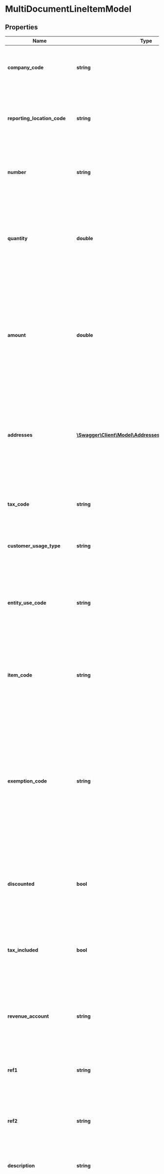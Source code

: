 # MultiDocumentLineItemModel

## Properties
Name | Type | Description | Notes
------------ | ------------- | ------------- | -------------
**company_code** | **string** | Specify the code of the company for this line of transaction.                If you leave this value null, the &#x60;companyCode&#x60; at the root level will be used instead. | [optional] 
**reporting_location_code** | **string** | Sets the sale location code (Outlet ID) for reporting this document to the tax authority.                If you leave this value &#x60;null&#x60;, the &#x60;reportingLocationCode&#x60; at the root level will be used instead. | [optional] 
**number** | **string** | The line number of this line within the document.  This can be any text that is useful to you, such as numeric line numbers, alphabetic line numbers, or other text. | [optional] 
**quantity** | **double** | Quantity of items in this line.  This quantity value should always be a positive value representing the quantity of product that changed hands, even when handling returns or refunds.                If not provided, or if set to zero, the quantity value is assumed to be one (1). | [optional] 
**amount** | **double** | Total amount for this line.  The amount represents the net currency value that changed hands from the customer (represented by the &#x60;customerCode&#x60; field) to the company (represented by the &#x60;companyCode&#x60;) field.                For sale transactions, this value must be positive.  It indicates the amount of money paid by the customer to the company.                For refund or return transactions, this value must be negative. | 
**addresses** | [**\Swagger\Client\Model\AddressesModel**](AddressesModel.md) | The addresses to use for this transaction line.                If you set this value to &#x60;null&#x60;, or if you omit this element from your API call, then instead the transaction  will use the &#x60;addresses&#x60; from the document level.                If you specify any other value besides &#x60;null&#x60;, only addresses specified for this line will be used for this line. | [optional] 
**tax_code** | **string** | Tax Code - System or Custom Tax Code.                You can use your own tax code mapping or standard Avalara tax codes.  For a full list of tax codes, see &#x60;ListTaxCodes&#x60;. | [optional] 
**customer_usage_type** | **string** | DEPRECATED - Date: 10/16/2017, Version: 17.11, Message: Please use &#x60;entityUseCode&#x60; instead. | [optional] 
**entity_use_code** | **string** | Entity Use Code - The client application customer or usage type.  This field allows you to designate a type of usage that  may make this transaction considered exempt by reason of exempt usage.                For a list of entity use codes, see the Definitions API &#x60;ListEntityUseCodes&#x60;. | [optional] 
**item_code** | **string** | Item Code (SKU).  If you provide an &#x60;itemCode&#x60; field, the AvaTax API will look up the item you created with the &#x60;CreateItems&#x60; API call  and use all the information available about that item for this transaction. | [optional] 
**exemption_code** | **string** | The customer Tax Id Number (tax_number) associated with a certificate - Sales tax calculation requests first determine if there is an applicable  ECMS entry available, and will utilize it for exemption processing. If no applicable ECMS entry is available, the AvaTax service  will determine if an Exemption Number field is populated or an Entity/Use Code is included in the sales tax calculation request,  and will perform exemption processing using either of those two options.  Note: This is same as &#39;exemptNo&#39; in TransactionModel. | [optional] 
**discounted** | **bool** | True if the document discount should be applied to this line.  If this value is false, or not provided, discounts will not be  applied to this line even if they are specified on the root &#x60;discount&#x60; element. | [optional] 
**tax_included** | **bool** | Indicates whether the &#x60;amount&#x60; for this line already includes tax.                If this value is &#x60;true&#x60;, the final price of this line including tax will equal the value in &#x60;amount&#x60;.                If this value is &#x60;null&#x60; or &#x60;false&#x60;, the final price will equal &#x60;amount&#x60; plus whatever taxes apply to this line. | [optional] 
**revenue_account** | **string** | Revenue Account (Customer Defined Field).                This field is available for you to use to provide whatever information your implementation requires.  It does not affect tax calculation. | [optional] 
**ref1** | **string** | Ref1 (Customer Defined Field)                This field is available for you to use to provide whatever information your implementation requires.  It does not affect tax calculation. | [optional] 
**ref2** | **string** | Ref2 (Customer Defined Field)                This field is available for you to use to provide whatever information your implementation requires.  It does not affect tax calculation. | [optional] 
**description** | **string** | Item description.                For Streamlined Sales Tax (SST) customers, this field is required if an unmapped &#x60;itemCode&#x60; is used. | [optional] 
**business_identification_no** | **string** | VAT business identification number for the customer for this line item.  If you leave this field empty,  this line item will use whatever business identification number you provided at the transaction level.                If you specify a VAT business identification number for the customer in this transaction and you have also set up  a business identification number for your company during company setup, this transaction will be treated as a  business-to-business transaction for VAT purposes and it will be calculated according to VAT tax rules. | [optional] 
**tax_override** | [**\Swagger\Client\Model\TaxOverrideModel**](TaxOverrideModel.md) | Specifies a tax override for this line. | [optional] 
**parameters** | [**\Swagger\Client\Model\TransactionLineParameterModel[]**](TransactionLineParameterModel.md) | Special parameters that apply to this line within this transaction.                To get a full list of available parameters, please use the &#x60;ListParameters&#x60; API. | [optional] 
**hs_code** | **string** | The Item code for Custom Duty / Global Import tax determination  Harmonized Tariff System code for this transaction.                For a list of harmonized tariff codes, see the Definitions API for harmonized tariff codes. | [optional] 

[[Back to Model list]](../README.md#documentation-for-models) [[Back to API list]](../README.md#documentation-for-api-endpoints) [[Back to README]](../README.md)


